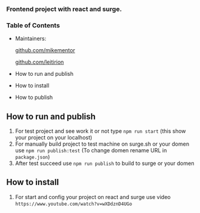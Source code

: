 
### Frontend project with react and surge.


### Table of Contents

- Maintainers:

  [github.com/mikementor](https://github.com/mikementor)

  	
		
  [github.com/leitirion](https://github.com/leitirion)
	 
- How to run and publish
- How to install
- How to publish

## How to run and publish
1. For test project and see work it or not type ```npm run start``` (this show your project on your localhost)
2. For manually build project to test machine on surge.sh or your domen use ```npm run publish:test``` (To change domen rename URL in ```package.json```)
3. After test succeed use ```npm run publish``` to build to surge or your domen

## How to install
1. For start and config your project on react and surge use video ```https://www.youtube.com/watch?v=wXDdznD4UGo```

